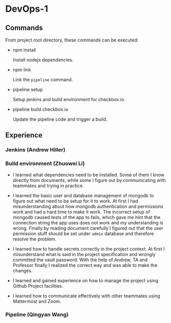 # DevOps-1

## Commands
From project root directory, these commands can be executed:

-   npm install
    
    Install nodejs dependencies.

-   npm link
    
    Link the `pipeline` command.
  
-   pipeline setup
    
    Setup jenkins and build environment for checkbox.io.
  
-   pipeline build checkbox.io
    
    Update the pipeline code and trigger a build.

## Experience
### Jenkins (Andrew Hiller)

### Build environment (Zhuowei Li)
- I learned what dependencies need to be installed. Some of them I know directly from documents, while some I figure out by communicating with teammates and trying in practice. 

- I learned the basic user and database management of mongodb to figure out what need to be setup for it to work. At first I had misunderstanding about how mongodb authentication and permissions work and had a hard time to make it work. The incorrect setup of mongodb caused tests of the app to fails, which gave me hint that the connection string the app uses does not work and my understanding is wrong. Finally by reading document carefully I figured out that the user permission stuff should be set under `admin` database and therefore resolve the problem.

- I learned how to handle secrets correctly in the project context. At first I misunderstand what is said in the project specification and wrongly committed the vault password. With the help of Andrew, TA and  Professor finally I realized the correct way and was able to make the changes.

- I learned and gained experience on how to manage the project using Github Project facilities. 

- I learned how to communicate effectively with other teammates using Mattermost and Zoom.

### Pipeline (Qingyan Wang)